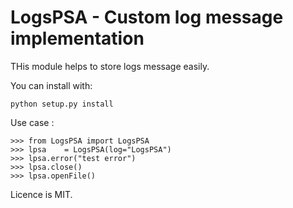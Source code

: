 LogsPSA - Custom log message implementation
========================================================

THis module helps to store logs message easily.

You can install with:
	
	python setup.py install

Use case :

	>>> from LogsPSA import LogsPSA
	>>> lpsa	= LogsPSA(log="LogsPSA")
	>>> lpsa.error("test error")
	>>> lpsa.close()
	>>> lpsa.openFile()

Licence is MIT.
